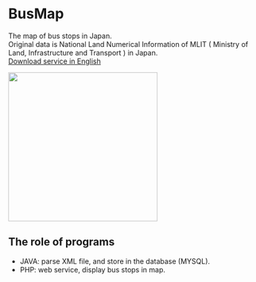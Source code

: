 BusMap
===============

The map of bus stops in Japan.<br/>
Original data is National Land Numerical Information of MLIT ( Ministry of Land, Infrastructure and Transport ) in Japan.<br/>
[Download service in English](http://nlftp.mlit.go.jp/ksj-e/)

<img src="https://raw.githubusercontent.com/ohwada/BusMap/master/docs/lscreenshot.png" width="300" />

## The role of programs

- JAVA: parse XML file, and store in the database (MYSQL). <br/>
- PHP: web service, display bus stops in map. <br/>
